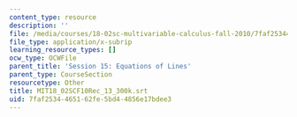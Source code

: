 ```yaml
---
content_type: resource
description: ''
file: /media/courses/18-02sc-multivariable-calculus-fall-2010/7faf2534465162fe5bd44856e17bdee3_MIT18_02SCF10Rec_13_300k.srt
file_type: application/x-subrip
learning_resource_types: []
ocw_type: OCWFile
parent_title: 'Session 15: Equations of Lines'
parent_type: CourseSection
resourcetype: Other
title: MIT18_02SCF10Rec_13_300k.srt
uid: 7faf2534-4651-62fe-5bd4-4856e17bdee3
---
```

